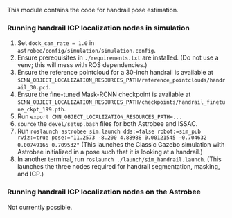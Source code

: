 This module contains the code for handrail pose estimation.

### Running handrail ICP localization nodes in simulation

1. Set `dock_cam_rate = 1.0` in `astrobee/config/simulation/simulation.config`.
2. Ensure prerequisites in `./requirements.txt` are installed. (Do not use a venv; this will mess with ROS dependencies.)
3. Ensure the reference pointcloud for a 30-inch handrail is available at `$CNN_OBJECT_LOCALIZATION_RESOURCES_PATH/reference_pointclouds/handrail_30.pcd`.
4. Ensure the fine-tuned Mask-RCNN checkpoint is available at `$CNN_OBJECT_LOCALIZATION_RESOURCES_PATH/checkpoints/handrail_finetune_ckpt_199.pth`.
5. Run `export CNN_OBJECT_LOCALIZATION_RESOURCES_PATH=...`
6. `source` the `devel/setup.bash` files for both Astrobee and ISSAC.
7. Run `roslaunch astrobee sim.launch dds:=false robot:=sim_pub rviz:=true pose:="11.2573 -8.200 4.88988 0.00121545 -0.704632 0.00749165 0.709532"` (This launches the Classic Gazebo simulation with Astrobee initialized in a pose such that it is looking at a handrail.) 
8. In another terminal, run `roslaunch ./launch/sim_handrail.launch`. (This launches the three nodes required for handrail segmentation, masking, and ICP.)

### Running handrail ICP localization nodes on the Astrobee

Not currently possible.
